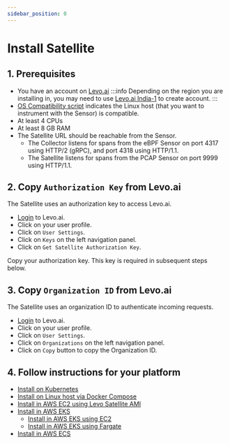 ```yaml
---
sidebar_position: 0
---
```


# Install Satellite

## 1. Prerequisites
- You have an account on [Levo.ai](https://app.levo.ai/login)
:::info
Depending on the region you are installing in, you may need to use [Levo.ai India-1](https://app.india-1.levo.ai/login) to create account.
:::
- [OS Compatibility script](/guides/general/os-compat-check.mdx) indicates the Linux host (that you want to instrument with the Sensor) is compatible.
- At least 4 CPUs
- At least 8 GB RAM
- The Satellite URL should be reachable from the Sensor.
  - The Collector listens for spans from the eBPF Sensor on port 4317 using HTTP/2 (gRPC), and port 4318 using HTTP/1.1. 
  - The Satellite listens for spans from the PCAP Sensor on port 9999 using HTTP/1.1.

## 2. Copy `Authorization Key` from Levo.ai

The Satellite uses an authorization key to access Levo.ai.

- [Login](https://app.levo.ai/login) to Levo.ai.
- Click on your user profile.
- Click on `User Settings`.
- Click on `Keys` on the left navigation panel.
- Click on `Get Satellite Authorization Key`.

Copy your authorization key. This key is required in subsequent steps below.

## 3. Copy `Organization ID` from Levo.ai

The Satellite uses an organization ID to authenticate incoming requests.

- [Login](https://app.levo.ai/login) to Levo.ai.
- Click on your user profile.
- Click on `User Settings`.
- Click on `Organizations` on the left navigation panel.
- Click on `Copy` button to copy the Organization ID.


## 4. Follow instructions for your platform
- [Install on Kubernetes](satellite-kubernetes.mdx)
- [Install on Linux host via Docker Compose](satellite-docker.mdx)
- [Install in AWS EC2 using Levo Satellite AMI](satellite-ami-aws-ec2.mdx)
- [Install in AWS EKS](satellite-aws-eks.md)
  - [Install in AWS EKS using EC2](satellite-aws-ecs.mdx)
  - [Install in AWS EKS using Fargate](satellite-aws-eks-fargate.md)
- [Install in AWS ECS](satellite-aws-ecs.mdx)

